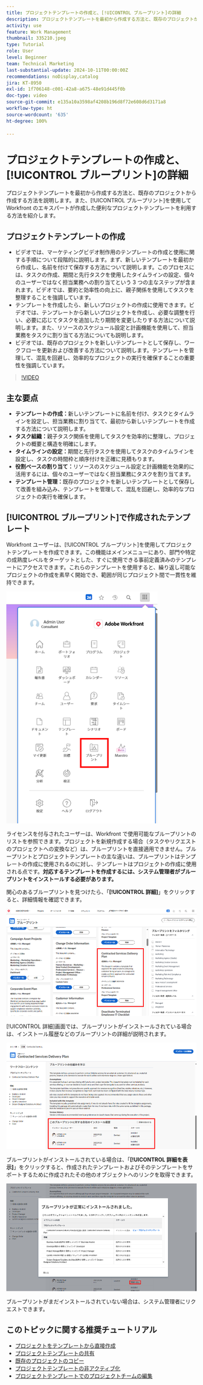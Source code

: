 ```yaml
---
title: プロジェクトテンプレートの作成と、[!UICONTROL ブループリント]の詳細
description: プロジェクトテンプレートを最初から作成する方法と、既存のプロジェクトから作成する方法を説明します。また、[!UICONTROL ブループリント]を使用して Workfront のエキスパートが作成した便利なプロジェクトテンプレートの世界にアクセスする方法を紹介します。
activity: use
feature: Work Management
thumbnail: 335210.jpeg
type: Tutorial
role: User
level: Beginner
team: Technical Marketing
last-substantial-update: 2024-10-11T00:00:00Z
recommendations: noDisplay,catalog
jira: KT-8950
exl-id: 1f706148-c001-42a8-a675-48e91d445f0b
doc-type: video
source-git-commit: e135a10a3598af4208b196d8f72e608d6d3171a8
workflow-type: ht
source-wordcount: '635'
ht-degree: 100%

---
```


# プロジェクトテンプレートの作成と、[!UICONTROL ブループリント]の詳細


プロジェクトテンプレートを最初から作成する方法と、既存のプロジェクトから作成する方法を説明します。また、[!UICONTROL ブループリント]を使用して Workfront のエキスパートが作成した便利なプロジェクトテンプレートを利用する方法を紹介します。

## プロジェクトテンプレートの作成

* ビデオでは、マーケティングビデオ制作用のテンプレートの作成と使用に関する手順について段階的に説明します。まず、新しいテンプレートを最初から作成し、名前を付けて保存する方法について説明します。このプロセスには、タスクの作成、期間と先行タスクを使用したタイムラインの設定、個々のユーザーではなく担当業務への割り当てという 3 つの主なステップが含まれます。ビデオでは、要約と効率性の向上に、親子関係を使用してタスクを整理することを強調しています。
* テンプレートを作成したら、新しいプロジェクトの作成に使用できます。ビデオでは、テンプレートから新しいプロジェクトを作成し、必要な調整を行い、必要に応じてタスクを追加したり期間を変更したりする方法について説明します。また、リソースのスケジュール設定と計画機能を使用して、担当業務をタスクに割り当てる方法についても説明します。
* ビデオでは、既存のプロジェクトを新しいテンプレートとして保存し、ワークフローを更新および改善する方法について説明します。テンプレートを管理して、混乱を回避し、効率的なプロジェクトの実行を確保することの重要性を強調しています。

>[!VIDEO](https://video.tv.adobe.com/v/335210/?quality=12&learn=on)

## 主な要点

* **テンプレートの作成：**&#x200B;新しいテンプレートに名前を付け、タスクとタイムラインを設定し、担当業務に割り当てて、最初から新しいテンプレートを作成する方法について説明します。
* **タスク組織：**&#x200B;親子タスク関係を使用してタスクを効率的に整理し、プロジェクトの概要と構造を明確にします。
* **タイムラインの設定：**&#x200B;期間と先行タスクを使用してタスクのタイムラインを設定し、タスクの時間枠と順序付けを正確に見積もります。
* **役割ベースの割り当て：**&#x200B;リソースのスケジュール設定と計画機能を効果的に活用するには、個々のユーザーではなく担当業務にタスクを割り当てます。
* **テンプレート管理：**&#x200B;既存のプロジェクトを新しいテンプレートとして保存して改善を組み込み、テンプレートを管理して、混乱を回避し、効率的なプロジェクトの実行を確保します。


## [!UICONTROL ブループリント]で作成されたテンプレート

Workfront ユーザーは、[!UICONTROL ブループリント]を使用してプロジェクトテンプレートを作成できます。この機能はメインメニューにあり、部門や特定の成熟度レベルをターゲットとした、すぐに使用できる事前定義済みのテンプレートにアクセスできます。これらのテンプレートを使用すると、繰り返し可能なプロジェクトの作成を素早く開始でき、範囲が同じプロジェクト間で一貫性を維持できます。

![メインメニューのブループリント](assets/pt-blueprints-01.png)

ライセンスを付与されたユーザーは、Workfront で使用可能なブループリントのリストを参照できます。プロジェクトを新規作成する場合（タスクやリクエストのプロジェクトへの変換など）は、ブループリントを直接適用できません。ブループリントとプロジェクトテンプレートの主な違いは、ブループリントはテンプレートの作成に使用されるのに対し、テンプレートはプロジェクトの作成に使用される点です。**対応するテンプレートを作成するには、システム管理者がブループリントをインストールする必要があります。**

関心のあるブループリントを見つけたら、「**[!UICONTROL 詳細]**」をクリックすると、詳細情報を確認できます。

![ブループリントのリスト](assets/pt-blueprints-02.png)

[!UICONTROL 詳細]画面では、ブループリントがインストールされている場合は、インストール履歴などのブループリントの詳細が説明されます。

![ブループリントの使用に関する詳細](assets/pt-blueprints-03.png)

ブループリントがインストールされている場合は、「**[!UICONTROL 詳細を表示]**」をクリックすると、作成されたテンプレートおよびそのテンプレートをサポートするために作成されたその他のオブジェクトへのリンクを取得できます。

![ブループリントのインストールに関する詳細](assets/pt-blueprints-04.png)

ブループリントがまだインストールされていない場合は、システム管理者にリクエストできます。

## このトピックに関する推奨チュートリアル

* [プロジェクトをテンプレートから直接作成](/help/manage-work/create-and-manage-project-templates/create-a-project-directly-from-a-template.md)
* [プロジェクトテンプレートの共有](/help/manage-work/create-and-manage-project-templates/share-a-project-template.md)
* [既存のプロジェクトのコピー](/help/manage-work/manage-projects/copy-an-existing-project.md)
* [プロジェクトテンプレートの非アクティブ化](/help/manage-work/create-and-manage-project-templates/deactivate-a-project-template.md)
* [プロジェクトテンプレートでのプロジェクトチームの編集](/help/manage-work/create-and-manage-project-templates/edit-the-project-team-in-a-project-template.md)
